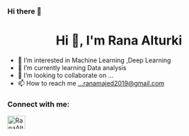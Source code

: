 ### Hi there 👋

<!--
**RanaMajed/RanaMajed** is a ✨ _special_ ✨ repository because its `README.md` (this file) appears on your GitHub profile.

Here are some ideas to get you started:

- 🔭 I’m currently working on ...
- 🌱 I’m currently learning ...
- 👯 I’m looking to collaborate on ...
- 🤔 I’m looking for help with ...
- 💬 Ask me about ...
- 📫 How to reach me: ...
- 😄 Pronouns: ...
- ⚡ Fun fact: ...
-->

<h1 align="center">Hi 👋, I'm Rana Alturki</h1>

- 👀 I’m interested in Machine Learning ,Deep Learning 
- 🌱 I’m currently learning Data analysis
- 💞️ I’m looking to collaborate on ...
- 📫 How to reach me ...ranamajed2019@gmail.com

<h3 align="left">Connect with me:</h3>
<p align="left">
<a href="https://www.linkedin.com/in/rana-alturki/" target="blank"><img align="center" src="https://cdn.jsdelivr.net/npm/simple-icons@3.0.1/icons/linkedin.svg" alt="RanaAlturki" height="30" width="40" /></a>

</p>
